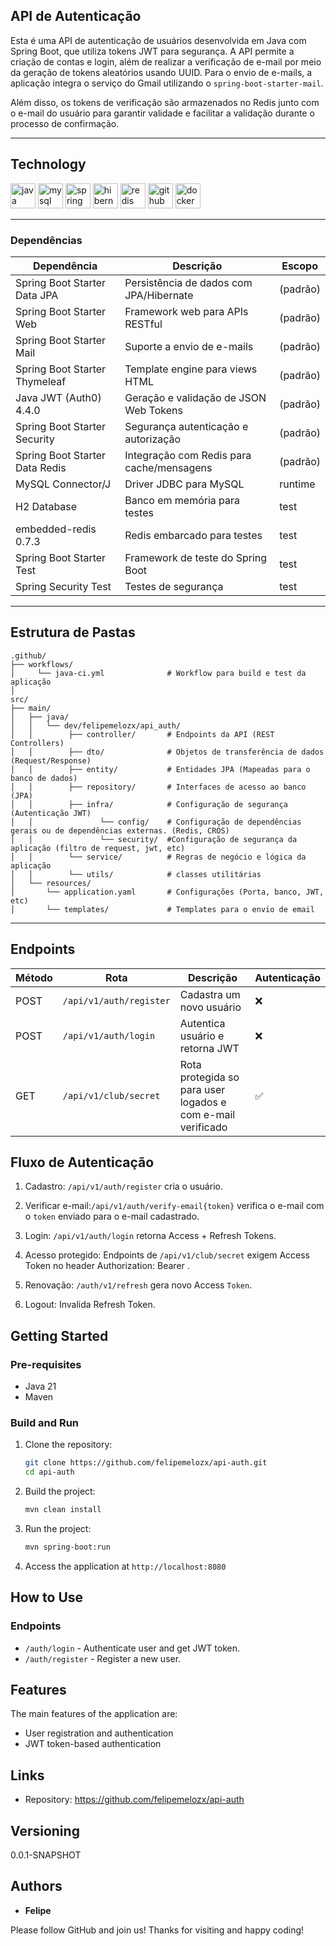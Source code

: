## API de Autenticação
Esta é uma API de autenticação de usuários desenvolvida em Java com Spring Boot, que utiliza tokens JWT para segurança. A API permite a criação de contas e login, além de realizar a verificação de e-mail por meio da geração de tokens aleatórios usando UUID. Para o envio de e-mails, a aplicação integra o serviço do Gmail utilizando o `spring-boot-starter-mail`. 

Além disso, os tokens de verificação são armazenados no Redis junto com o e-mail do usuário para garantir validade e facilitar a validação durante o processo de confirmação.

---

## Technology

<div>
  <img src="https://skillicons.dev/icons?i=java" height="40" alt="java logo"/>
  <img src="https://skillicons.dev/icons?i=mysql" height="40" alt="mysql logo"/>
  <img src="https://skillicons.dev/icons?i=spring" height="40" alt="spring logo"/>
  <img src="https://skillicons.dev/icons?i=hibernate" height="40" alt="hibernate logo"/>
  <img src="https://skillicons.dev/icons?i=redis" height="40" alt="redis logo"/>
  <img src="https://skillicons.dev/icons?i=githubactions" height="40" alt="github actions logo"/>
  <img src="https://skillicons.dev/icons?i=docker" height="40" alt="docker logo"/>
</div>

---

### Dependências

| Dependência                    | Descrição                                 | Escopo   |
|--------------------------------|-------------------------------------------|----------|
| Spring Boot Starter Data JPA   | Persistência de dados com JPA/Hibernate   | (padrão) |
| Spring Boot Starter Web        | Framework web para APIs RESTful           | (padrão) |
| Spring Boot Starter Mail       | Suporte a envio de e-mails                | (padrão) |
| Spring Boot Starter Thymeleaf  | Template engine para views HTML           | (padrão) |
| Java JWT (Auth0) 4.4.0         | Geração e validação de JSON Web Tokens    | (padrão) |
| Spring Boot Starter Security   | Segurança autenticação e autorização      | (padrão) |
| Spring Boot Starter Data Redis | Integração com Redis para cache/mensagens | (padrão) |
| MySQL Connector/J              | Driver JDBC para MySQL                    | runtime  |
| H2 Database                    | Banco em memória para testes              | test     |
| embedded-redis 0.7.3           | Redis embarcado para testes               | test     |
| Spring Boot Starter Test       | Framework de teste do Spring Boot         | test     |
| Spring Security Test           | Testes de segurança                       | test     |

---
## Estrutura de Pastas

```plaintext
.github/
├── workflows/
│     └── java-ci.yml              # Workflow para build e test da aplicação
│
src/
├── main/
│   ├── java/
│   │   └── dev/felipemelozx/api_auth/
│   │        ├── controller/       # Endpoints da API (REST Controllers)
│   │        ├── dto/              # Objetos de transferência de dados (Request/Response)
│   │        ├── entity/           # Entidades JPA (Mapeadas para o banco de dados)
│   │        ├── repository/       # Interfaces de acesso ao banco (JPA)
│   │        ├── infra/            # Configuração de segurança (Autenticação JWT)
│   │               └── config/    # Configuração de dependências gerais ou de dependências externas. (Redis, CROS)
│   │               └── security/  #Configuração de segurança da aplicação (filtro de request, jwt, etc)
│   │        └── service/          # Regras de negócio e lógica da aplicação
│   │        └── utils/            # classes utilitárias
│   └── resources/
│       └── application.yaml       # Configurações (Porta, banco, JWT, etc)
│       └── templates/             # Templates para o envio de email
```

---
## Endpoints

| Método | Rota                    | Descrição                                                   | Autenticação |
|--------|-------------------------|-------------------------------------------------------------|--------------|
| POST   | `/api/v1/auth/register` | Cadastra um novo usuário                                    | ❌            |
| POST   | `/api/v1/auth/login`    | Autentica usuário e retorna JWT                             | ❌            |
| GET    | `/api/v1/club/secret`   | Rota protegida so para user logados e com e-mail verificado | ✅            |


## Fluxo de Autenticação
1. Cadastro: `/api/v1/auth/register` cria o usuário.

2. Verificar e-mail:`/api/v1/auth/verify-email{token}` verifica o e-mail com o `token` enviado para o e-mail cadastrado.

3. Login: `/api/v1/auth/login` retorna Access + Refresh Tokens.

4. Acesso protegido: Endpoints de `/api/v1/club/secret` exigem Access Token no header Authorization: Bearer <token>.

5. Renovação: `/auth/v1/refresh` gera novo Access `Token`.

6. Logout: Invalida Refresh Token.




## Getting Started

### Pre-requisites

- Java 21
- Maven

### Build and Run

1. Clone the repository:
    ```sh
    git clone https://github.com/felipemelozx/api-auth.git
    cd api-auth
    ```

2. Build the project:
    ```sh
    mvn clean install
    ```

3. Run the project:
    ```sh
    mvn spring-boot:run
    ```

4. Access the application at `http://localhost:8080`

## How to Use

### Endpoints

- `/auth/login` - Authenticate user and get JWT token.
- `/auth/register` - Register a new user.

## Features

The main features of the application are:
 - User registration and authentication
 - JWT token-based authentication

## Links

- Repository: https://github.com/felipemelozx/api-auth

## Versioning

0.0.1-SNAPSHOT

## Authors

* **Felipe**

Please follow GitHub and join us! Thanks for visiting and happy coding!
